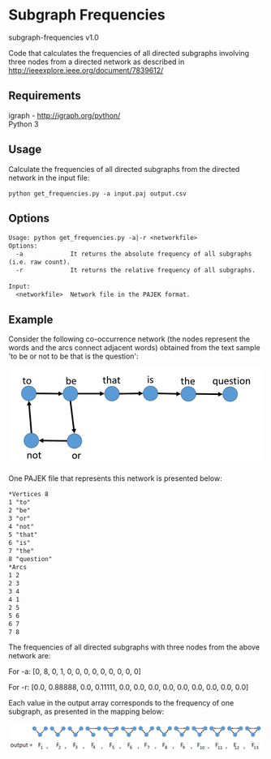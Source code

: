 # Subgraph Frequencies
subgraph-frequencies v1.0

Code that calculates the frequencies of all directed subgraphs involving three nodes from a directed network as described in http://ieeexplore.ieee.org/document/7839612/

## Requirements

igraph - http://igraph.org/python/  
Python 3


## Usage

Calculate the frequencies of all directed subgraphs from the directed network in the input file:

```
python get_frequencies.py -a input.paj output.csv
```

## Options

```
Usage: python get_frequencies.py -a|-r <networkfile>
Options:
  -a             It returns the absolute frequency of all subgraphs (i.e. raw count).
  -r             It returns the relative frequency of all subgraphs.

Input:
  <networkfile>  Network file in the PAJEK format.

```

## Example

Consider the following co-occurrence network (the nodes represent the words and the arcs connect adjacent words) obtained from the text sample 'to be or not to be that is the question':

<img src="co-occurrence.png" width="500">

One PAJEK file that represents this network is presented below:

```
*Vertices 8
1 "to"
2 "be"
3 "or"
4 "not"
5 "that"
6 "is"
7 "the"
8 "question"
*Arcs
1 2
2 3
3 4
4 1
2 5
5 6
6 7
7 8
```

The frequencies of all directed subgraphs with three nodes from the above network are:

For -a: [0, 8, 0, 1, 0, 0, 0, 0, 0, 0, 0, 0, 0]

For -r: [0.0, 0.88888, 0.0, 0.11111, 0.0, 0.0, 0.0, 0.0, 0.0, 0.0, 0.0, 0.0, 0.0]

Each value in the output array corresponds to the frequency of one subgraph, as presented in the mapping below:

![Mapping between frequencies and subgraphs](output.png?raw=true "Mapping between each frequency and its respective subgraph")